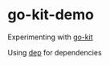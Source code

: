 # go-kit-demo
Experimenting with [go-kit](https://github.com/go-kit/kit)

Using [dep](https://github.com/golang/dep) for dependencies
